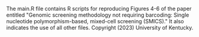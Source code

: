 The main.R file contains R scripts for reproducing Figures 4-6 of the paper entitled "Genomic screening methodology not requiring barcoding:  Single nucleotide polymorphism-based, mixed-cell screening (SMICS)." It also indicates the use of all other files. Copyright (2023) University of Kentucky.
